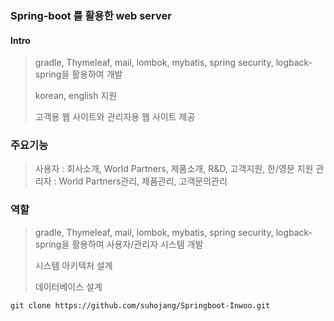### Spring-boot 를 활용한 web server

#### Intro
> gradle, Thymeleaf, mail, lombok, mybatis, spring security, logback-spring을 활용하여 개발
> 
> korean, english 지원
> 
> 고객용 웹 사이트와 관리자용 웹 사이트 제공

### 주요기능
> 사용자 : 회사소개, World Partners, 제품소개, R&D, 고객지원, 한/영문 지원
> 관리자 : World Partners관리, 제품관리, 고객문의관리
 
### 역할
> gradle, Thymeleaf, mail, lombok, mybatis, spring security, logback-spring을 활용하여 사용자/관리자 시스템 개발
> 
> 시스템 아키텍처 설계
> 
> 데이터베이스 설계
```
git clone https://github.com/suhojang/Springboot-Inwoo.git
```

